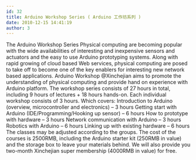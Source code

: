 ```yaml
---
id: 32
title: Arduino Workshop Series ( Arduino 工作坊系列 )
date: 2010-12-15 14:41:19
author: 3
---
```


The Arduino Workshop Series Physical computing are becoming popular with the wide availabilities of interesting and inexpensive sensors and actuators and the easy to use Arduino prototyping systems. Along with rapid growing of cloud based Web services, physical computing are posed to take off to become one of the key enablers for interesting new network based applications. Arduino Workshop @Xinchejian aims to promote the understanding of physical computing and provide hand on experience with Arduino platform. The workshop series consists of 27 hours in total, including 9 hours of lectures + 18 hours hands-on. Each individual workshop consists of 3 hours. Which covers: Introduction to Arduino (overview, microcontroller and electronics) – 3 hours Getting start with Arduino (IDE/Programming/Hooking up sensor) – 6 hours How to prototype with hardware – 3 hours Network communication with Arduino – 3 hours Robotics with Arduino – 6 hours Linking up with existing hardware – 6 hours The classes may be adjusted according to the groups. The cost of the courses is 2500RMB, including the Arduino starter kit (250RMB in value) and the storage box to leave your materials behind. We will also provide you two-month Xinchejian super membership (4000RMB in value) for free.
